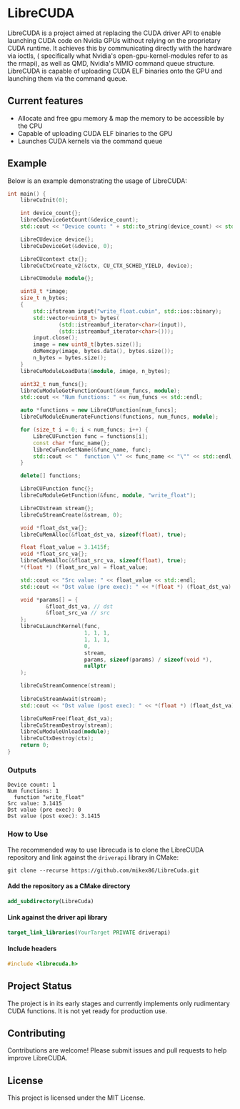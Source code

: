 # LibreCUDA

LibreCUDA is a project aimed at replacing the CUDA driver API to enable launching CUDA code on Nvidia GPUs without
relying on the proprietary CUDA runtime. It achieves this by communicating directly with the hardware via ioctls, (
specifically what Nvidia's open-gpu-kernel-modules refer to as the rmapi), as well as QMD, Nvidia's MMIO command queue
structure. LibreCUDA is capable of uploading CUDA ELF binaries onto the GPU and launching them via the command queue.

## Current features

- Allocate and free gpu memory & map the memory to be accessible by the CPU
- Capable of uploading CUDA ELF binaries to the GPU
- Launches CUDA kernels via the command queue

## Example

Below is an example demonstrating the usage of LibreCUDA:

```cpp
int main() {
    libreCuInit(0);

    int device_count{};
    libreCuDeviceGetCount(&device_count);
    std::cout << "Device count: " + std::to_string(device_count) << std::endl;

    LibreCUdevice device{};
    libreCuDeviceGet(&device, 0);

    LibreCUcontext ctx{};
    libreCuCtxCreate_v2(&ctx, CU_CTX_SCHED_YIELD, device);

    LibreCUmodule module{};

    uint8_t *image;
    size_t n_bytes;
    {
        std::ifstream input("write_float.cubin", std::ios::binary);
        std::vector<uint8_t> bytes(
                (std::istreambuf_iterator<char>(input)),
                (std::istreambuf_iterator<char>()));
        input.close();
        image = new uint8_t[bytes.size()];
        doMemcpy(image, bytes.data(), bytes.size());
        n_bytes = bytes.size();
    }
    libreCuModuleLoadData(&module, image, n_bytes);

    uint32_t num_funcs{};
    libreCuModuleGetFunctionCount(&num_funcs, module);
    std::cout << "Num functions: " << num_funcs << std::endl;

    auto *functions = new LibreCUFunction[num_funcs];
    libreCuModuleEnumerateFunctions(functions, num_funcs, module);

    for (size_t i = 0; i < num_funcs; i++) {
        LibreCUFunction func = functions[i];
        const char *func_name{};
        libreCuFuncGetName(&func_name, func);
        std::cout << "  function \"" << func_name << "\"" << std::endl;
    }

    delete[] functions;

    LibreCUFunction func{};
    libreCuModuleGetFunction(&func, module, "write_float");

    LibreCUstream stream{};
    libreCuStreamCreate(&stream, 0);

    void *float_dst_va{};
    libreCuMemAlloc(&float_dst_va, sizeof(float), true);

    float float_value = 3.1415f;
    void *float_src_va{};
    libreCuMemAlloc(&float_src_va, sizeof(float), true);
    *(float *) (float_src_va) = float_value;

    std::cout << "Src value: " << float_value << std::endl;
    std::cout << "Dst value (pre exec): " << *(float *) (float_dst_va) << std::endl;

    void *params[] = {
            &float_dst_va, // dst
            &float_src_va // src
    };
    libreCuLaunchKernel(func,
                        1, 1, 1,
                        1, 1, 1,
                        0,
                        stream,
                        params, sizeof(params) / sizeof(void *),
                        nullptr
    );

    libreCuStreamCommence(stream);
    
    libreCuStreamAwait(stream);
    std::cout << "Dst value (post exec): " << *(float *) (float_dst_va) << std::endl;

    libreCuMemFree(float_dst_va);
    libreCuStreamDestroy(stream);
    libreCuModuleUnload(module);
    libreCuCtxDestroy(ctx);
    return 0;
}
```

### Outputs

```console
Device count: 1
Num functions: 1
  function "write_float"
Src value: 3.1415
Dst value (pre exec): 0
Dst value (post exec): 3.1415
```

### How to Use

The recommended way to use librecuda is to clone the LibreCUDA repository and link against the `driverapi` library in
CMake:

```
git clone --recurse https://github.com/mikex86/LibreCuda.git
```

#### Add the repository as a CMake directory

```cmake
add_subdirectory(LibreCuda)
```

#### Link against the driver api library

```cmake
target_link_libraries(YourTarget PRIVATE driverapi)
```

#### Include headers

```c
#include <librecuda.h>
```

## Project Status

The project is in its early stages and currently implements only rudimentary CUDA functions. It is not yet ready for
production use.

## Contributing

Contributions are welcome! Please submit issues and pull requests to help improve LibreCUDA.

## License

This project is licensed under the MIT License.
